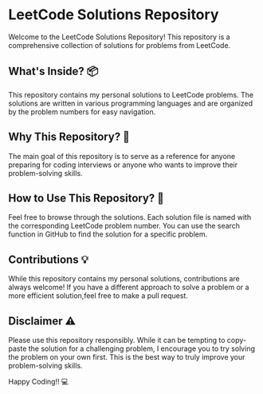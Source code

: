 # LeetCode Solutions Repository

Welcome to the LeetCode Solutions Repository! This repository is a comprehensive collection of solutions for problems from LeetCode. 

## What's Inside? 📦

This repository contains my personal solutions to LeetCode problems. The solutions are written in various programming languages and are organized by the problem numbers for easy navigation.

## Why This Repository? 🚀

The main goal of this repository is to serve as a reference for anyone preparing for coding interviews or anyone who wants to improve their problem-solving skills. 

## How to Use This Repository? 🧐

Feel free to browse through the solutions. Each solution file is named with the corresponding LeetCode problem number. You can use the search function in GitHub to find the solution for a specific problem.

## Contributions 💡

While this repository contains my personal solutions, contributions are always welcome! If you have a different approach to solve a problem or a more efficient solution,feel free to make a pull request.

## Disclaimer ⚠️

Please use this repository responsibly. While it can be tempting to copy-paste the solution for a challenging problem, I encourage you to try solving the problem on your own first. This is the best way to truly improve your problem-solving skills.

Happy Coding!! 💻
